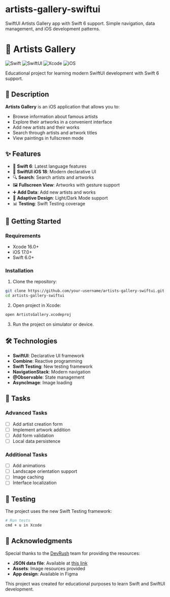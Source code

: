 # artists-gallery-swiftui
SwiftUI Artists Gallery app with Swift 6 support. Simple navigation, data management, and iOS development patterns.

# 🎨 Artists Gallery

![Swift](https://img.shields.io/badge/Swift-6.0-orange.svg)
![SwiftUI](https://img.shields.io/badge/SwiftUI-iOS%2018-blue.svg)
![Xcode](https://img.shields.io/badge/Xcode-16.0-blue.svg)
![iOS](https://img.shields.io/badge/iOS-17.0%2B-green.svg)

Educational project for learning modern SwiftUI development with Swift 6 support.

## 📱 Description

**Artists Gallery** is an iOS application that allows you to:
- Browse information about famous artists
- Explore their artworks in a convenient interface
- Add new artists and their works
- Search through artists and artwork titles
- View paintings in fullscreen mode

## ✨ Features

- 🎯 **Swift 6**: Latest language features
- 📱 **SwiftUI iOS 18**: Modern declarative UI
- 🔍 **Search**: Search artists and artworks
- 🖼️ **Fullscreen View**: Artworks with gesture support
- ➕ **Add Data**: Add new artists and works
- 🎨 **Adaptive Design**: Light/Dark Mode support
- 📊 **Testing**: Swift Testing coverage

## 🚀 Getting Started

### Requirements
- Xcode 16.0+
- iOS 17.0+
- Swift 6.0+

### Installation
1. Clone the repository:
```bash
git clone https://github.com/your-username/artists-gallery-swiftui.git
cd artists-gallery-swiftui
```


2. Open project in Xcode:
```bash
open ArtistsGallery.xcodeproj
```

3. Run the project on simulator or device.

## 🛠️ Technologies

- **SwiftUI**: Declarative UI framework
- **Combine**: Reactive programming
- **Swift Testing**: New testing framework
- **NavigationStack**: Modern navigation
- **@Observable**: State management
- **AsyncImage**: Image loading

## 🎯 Tasks

### Advanced Tasks
- [ ] Add artist creation form
- [ ] Implement artwork addition
- [ ] Add form validation
- [ ] Local data persistence

### Additional Tasks
- [ ] Add animations
- [ ] Landscape orientation support
- [ ] Image caching
- [ ] Interface localization

## 🧪 Testing

The project uses the new Swift Testing framework:

```bash
# Run tests
cmd + u in Xcode
```

## 🙏 Acknowledgments

Special thanks to the [DevRush](https://devrush.eduonline.io/) team for providing the resources:

- **JSON data file**: Available at [this link](https://cdn.accelonline.io/OUR6G_IgJkCvBg5qurB2Ag/files/YPHn3cnKEk2NutI6fHK04Q.json)
- **Assets**: Image resources provided
- **App design**: Available in Figma

This project was created for educational purposes to learn Swift and SwiftUI development.
